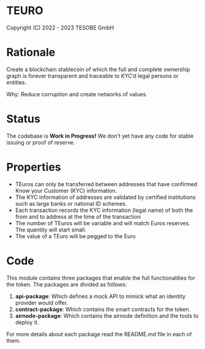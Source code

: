 # TEURO

Copyright (C) 2022 - 2023 TESOBE GmbH


# Rationale
Create a blockchain stablecoin of which the full and complete ownership graph is forever transparent and traceable to KYC’d legal persons or entities.

Why: Reduce corruption and create networks of values.

# Status

The codebase is **Work in Progress!** We don't yet have any code for stable issuing or proof of reserve.



# Properties

* TEuros can only be transferred between addresses that have confirmed Know your Customer (KYC) information.
* The KYC information of addresses are validated by certified institutions such as large banks or national ID schemes.
* Each transaction records the KYC information (legal name) of both the from and to address at the time of the transaction
* The number of TEuros will be variable and will match Euros reserves. The quantity will start small.
* The value of a TEuro will be pegged to the Euro



# Code

This module contains three packages that enable the full functionalities for the token.
The packages are divided as follows:

1. **api-package**: Which defines a mock API to mimick what an identity provider would offer.
2. **contract-package**: Which contains the smart contracts for the token.
3. **airnode-package**: Which contains the airnode definition and the tools to deploy it.

For more details about each package read the README.md file in each of them.

